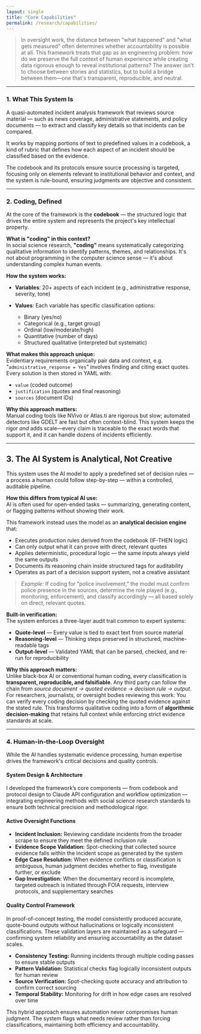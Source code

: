 ```yaml
---
layout: single
title: "Core Capabilities"
permalink: /research/capabilities/
---
```


> In oversight work, the distance between "what happened" and "what gets measured" often determines whether accountability is possible at all. This framework treats that gap as an engineering problem: how do we preserve the full context of human experience while creating data rigorous enough to reveal institutional patterns? The answer isn't to choose between stories and statistics, but to build a bridge between them—one that's transparent, reproducible, and neutral.

---

### 1. What This System Is

A quasi-automated incident analysis framework that reviews source material — such as news coverage, administrative statements, and policy documents — to extract and classify key details so that incidents can be compared. 

It works by mapping portions of text to predefined values in a codebook, a kind of rubric that defines how each aspect of an incident should be classified based on the evidence. 

The codebook and its protocols ensure source processing is targeted, focusing only on elements relevant to institutional behavior and context, and the system is rule-bound, ensuring judgments are objective and consistent.

<!-- 
A quasi-automated incident analysis framework that applies a semantic lens to source material—such as news coverage, administrative statements, and policy documents—in order to extract incident attributes so that events can be compared. This is accomplished by systematically mapping portions of the text to predefined values in a codebook—a kind of rubric that tells the AI how to make judgments on specific aspects of an incident, based on which categorical values best fit the source evidence. The codebook and relevant protocols ensure source processing is targeted, focusing only on elements relevant to institutional behavior and context, and the system is rule-bound, ensuring that judgments are made consistently and objectively.
-->

---

### 2. Coding, Defined

At the core of the framework is the **codebook** — the structured logic that drives the entire system and represents the project's key intellectual property.

**What is "coding" in this context?**  
In social science research, **"coding"** means systematically categorizing qualitative information to identify patterns, themes, and relationships. It's not about programming in the computer science sense — it's about understanding complex human events.

**How the system works:**

- **Variables**: 20+ aspects of each incident (e.g., administrative response, severity, tone)
- **Values**: Each variable has specific classification options:

  - Binary (yes/no)
  - Categorical (e.g., target group)
  - Ordinal (low/moderate/high)
  - Quantitative (number of days)
  - Structured qualitative (interpreted but systematic)

**What makes this approach unique:**  
Evidentiary requirements organically pair data and context, e.g. "`administrative_response = Yes`" involves finding and citing exact quotes. Every solution is then stored in YAML with:

  - `value` (coded outcome)
  - `justification` (quotes and final reasoning)
  - `sources` (document IDs)

**Why this approach matters:**  
Manual coding tools like NVivo or Atlas.ti are rigorous but slow; automated detectors like GDELT are fast but often context-blind. This system keeps the rigor *and* adds scale—every claim is traceable to the exact words that support it, and it can handle dozens of incidents efficiently. 

---
   
## 3. The AI System is Analytical, Not Creative

This system uses the AI model to apply a predefined set of decision rules — a process a human could follow step-by-step — within a controlled, auditable pipeline.

**How this differs from typical AI use:**  
AI is often used for open-ended tasks — summarizing, generating content, or flagging patterns without showing their work.  

This framework instead uses the model as an **analytical decision engine** that:  

- Executes production rules derived from the codebook (IF-THEN logic)  
- Can only output what it can prove with direct, relevant quotes  
- Applies deterministic, procedural logic — the same inputs always yield the same outputs
- Documents its reasoning chain inside structured tags for auditability  
- Operates as part of a decision support system, not a creative assistant

> *Example:* If coding for “police involvement,” the model must confirm police presence in the sources, determine the role played (e.g., monitoring, enforcement), and classify accordingly — all based solely on direct, relevant quotes.  

**Built-in verification:**  
The system enforces a three-layer audit trail common to expert systems:  

- **Quote-level** — Every value is tied to exact text from source material  
- **Reasoning-level** — Thinking steps preserved in structured, machine-readable tags  
- **Output-level** — Validated YAML that can be parsed, checked, and re-run for reproducibility  

**Why this approach matters:**  
Unlike black-box AI or conventional human coding, every classification is **transparent, reproducible, and falsifiable**. Any third party can follow the chain from *source document → quoted evidence → decision rule → output*. For researchers, journalists, or oversight bodies reviewing this work: You can verify every coding decision by checking the quoted evidence against the stated rule. This transforms qualitative coding into a form of **algorithmic decision-making** that retains full context while enforcing strict evidence standards at scale.

---


### 4. Human-in-the-Loop Oversight

While the AI handles systematic evidence processing, human expertise drives the framework's critical decisions and quality controls.

#### System Design & Architecture

I developed the framework’s core components — from codebook and protocol design to Claude API configuration and workflow optimization — integrating engineering methods with social science research standards to ensure both technical precision and methodological rigor.

#### Active Oversight Functions

- **Incident Inclusion:** Reviewing candidate incidents from the broader scrape to ensure they meet the defined inclusion rule  
- **Evidence Scope Validation:** Spot-checking that collected source evidence falls within the incident scope as generated by the system
- **Edge Case Resolution:** When evidence conflicts or classification is ambiguous, human judgment decides whether to flag, investigate further, or exclude  
- **Gap Investigation:** When the documentary record is incomplete, targeted outreach is initiated through FOIA requests, interview protocols, and supplementary searches  

#### Quality Control Framework

In proof-of-concept testing, the model consistently produced accurate, quote-bound outputs without hallucinations or logically inconsistent classifications. These validation layers are maintained as a safeguard — confirming system reliability and ensuring accountability as the dataset scales.

- **Consistency Testing:** Running incidents through multiple coding passes to ensure stable outputs  
- **Pattern Validation:** Statistical checks flag logically inconsistent outputs for human review  
- **Source Verification:** Spot-checking quote accuracy and attribution to confirm correct sourcing  
- **Temporal Stability:** Monitoring for drift in how edge cases are resolved over time  

This hybrid approach ensures automation never compromises human judgment. The system flags what needs review rather than forcing classifications, maintaining both efficiency and accountability.



